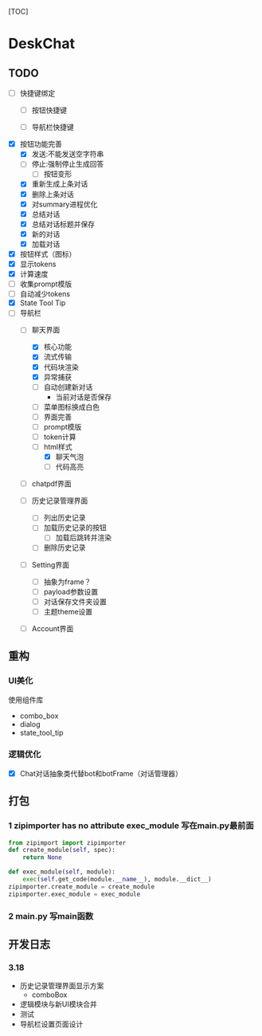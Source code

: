 [TOC]
# DeskChat
## TODO
- [ ] 快捷键绑定
  - [ ] 按钮快捷键

  - [ ] 导航栏快捷键
- [x] 按钮功能完善
  - [x] 发送:不能发送空字符串
  - [ ] 停止:强制停止生成回答
    - [ ] 按钮变形
  - [x] 重新生成上条对话
  - [x] 删除上条对话
  - [x] 对summary进程优化
  - [x] 总结对话
  - [x] 总结对话标题并保存
  - [x] 新的对话
  - [x] 加载对话
- [x] 按钮样式（图标）
- [x] 显示tokens
- [x] 计算速度
- [ ] 收集prompt模版
- [ ] 自动减少tokens
- [x] State Tool Tip
- [ ] 导航栏
  - [ ] 聊天界面

    - [x] 核心功能
    - [x] 流式传输
    - [x] 代码块渲染
    - [x] 异常捕获
    - [ ] 自动创建新对话
      + 当前对话是否保存
    - [ ] 菜单图标换成白色
    - [ ] 界面完善
    - [ ] prompt模版
    - [ ] token计算
    - [ ] html样式
      - [x] 聊天气泡
      - [ ] 代码高亮
  - [ ] chatpdf界面
  - [ ] 历史记录管理界面
    - [ ] 列出历史记录
    - [ ] 加载历史记录的按钮
      - [ ] 加载后跳转并渲染
    - [ ] 删除历史记录
  - [ ] Setting界面
    - [ ] 抽象为frame？
    - [ ] payload参数设置
    - [ ] 对话保存文件夹设置
    - [ ] 主题theme设置
  - [ ] Account界面



## 重构

### UI美化

使用组件库

+ combo_box
+ dialog
+ state_tool_tip

### 逻辑优化

- [x] Chat对话抽象类代替bot和botFrame（对话管理器）

## 打包

### 1 zipimporter has no attribute exec_module 写在main.py最前面

```python
from zipimport import zipimporter
def create_module(self, spec):
    return None

def exec_module(self, module):
    exec(self.get_code(module.__name__), module.__dict__)
zipimporter.create_module = create_module
zipimporter.exec_module = exec_module
```

### 2 main.py 写main函数

## 开发日志

### 3.18

+ 历史记录管理界面显示方案
  + comboBox
+ 逻辑模块与新UI模块合并
+ 测试
+ 导航栏设置页面设计
